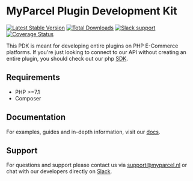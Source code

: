 MyParcel Plugin Development Kit
===

<a href="https://github.com/myparcelnl/pdk/releases" target="_blank"><img src="https://img.shields.io/packagist/v/myparcelnl/pdk?label=Latest%20version" alt="Latest Stable Version"></a>
<a href="https://packagist.org/packages/myparcelnl/pdk" target="_blank"><img src="https://img.shields.io/packagist/dm/myparcelnl/pdk" alt="Total Downloads"></a>
<a href="https://join.slack.com/t/myparcel-dev/shared_invite/enQtNDkyNTg3NzA1MjM4LTM0Y2IzNmZlY2NkOWFlNTIyODY5YjFmNGQyYzZjYmQzMzliNDBjYzBkOGMwYzA0ZDYzNmM1NzAzNDY1ZjEzOTM" target="_blank"><img src="https://img.shields.io/badge/Slack-Chat%20with%20us-white?logo=slack&labelColor=4a154b" alt="Slack support"></a>
[![Coverage Status](https://img.shields.io/codecov/c/github/myparcelnl/pdk?logo=codecov)](https://codecov.io/gh/myparcelnl/pdk)

This PDK is meant for developing entire plugins on PHP E-Commerce platforms. If
you're just looking to connect to our API without creating an entire plugin, you
should check out our php [SDK].

## Requirements

- PHP >=7.1
- Composer

## Documentation

For examples, guides and in-depth information, visit our [docs].

## Support

For questions and support please contact us
via [support@myparcel.nl](mailto:support@myparcel.nl) or chat with our
developers directly on [Slack].

[Slack]: https://join.slack.com/t/myparcel-dev/shared_invite/enQtNDkyNTg3NzA1MjM4LTM0Y2IzNmZlY2NkOWFlNTIyODY5YjFmNGQyYzZjYmQzMzliNDBjYzBkOGMwYzA0ZDYzNmM1NzAzNDY1ZjEzOTM

[Installation]: https://myparcelnl.github.io/sdk/01.installation

[contribution guidelines]: https://myparcelnl.github.io/sdk/07.contribute

[docs]: https://myparcelnl.github.io/sdk

[SDK]: https://github.com/myparcelnl/sdk 
